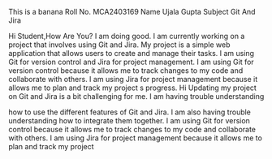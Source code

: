 This is a banana
Roll No. MCA2403169
Name Ujala Gupta
Subject Git And Jira

Hi Student,How Are You?
I am doing good. I am currently working on a project that involves using Git and Jira.
My project is a simple web application that allows users to create and manage their tasks. I am using
Git for version control and Jira for project management.
I am using Git for version control because it allows me to track changes to my code and collaborate with
others. I am using Jira for project management because it allows me to plan and track my project
s progress.
Hi Updating my project on Git and Jira is a bit challenging for me. I am having trouble understanding

how to use the different features of Git and Jira. I am also having trouble understanding how to
integrate them together.
I am using Git for version control because it allows me to track changes to my code and collaborate with
others. I am using Jira for project management because it allows me to plan and track my project
